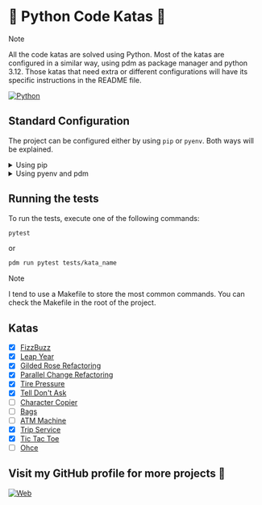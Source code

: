# :snake: Python Code Katas :snake:

> [!NOTE]
> All the code katas are solved using Python. Most of the katas are configured in a similar way, using pdm as package manager and python 3.12.
> Those katas that need extra or different configurations will have its specific instructions in the README file.

[![Python](https://img.shields.io/badge/Python-3.12+-yellow?style=for-the-badge&logo=python&logoColor=white&labelColor=101010)](https://python.org)

## Standard Configuration

The project can be configured either by using `pip` or `pyenv`. Both ways will be explained.

<details><summary>Using pip</summary>

1. Create a virtual environment:
    ```bash
    python -m venv .venv
    ```
2. Activate the virtual environment:
    ```bash
    source .venv/bin/activate # Linux / Mac
    .venv\Scripts\activate # Windows
    ```
3. Install the dependencies:
    ```bash
    pip install -r requirements.txt
    ```
</details>

<details><summary>Using pyenv and pdm</summary>

These instructions are extracted from pyenv documentation. You can find everything [here](https://github.com/pyenv/pyenv?tab=readme-ov-file)

1. Install pyenv:
    ```bash
    curl https://pyenv.run | bash
    ```
2. Set you bash profile to load pyenv. In my case I use fish:

    ```bash
    set -Ux PYENV_ROOT $HOME/.pyenv
    fish_add_path $PYENV_ROOT/bin
   
    echo pyenv init - | source >> ~/.config/fish/config.fish
    ```
3. Select the python version you want to use:
    ```bash
    pyenv install 3.12
    pyenv global 3.12
    ```
   
4. Install the dependencies:
    ```bash
    pip install pdm
    pdm install
    ```
</details>

## Running the tests

To run the tests, execute one of the following commands:

```bash
pytest
```

or

```bash
pdm run pytest tests/kata_name
```

> [!NOTE]
> I tend to use a Makefile to store the most common commands. You can check the Makefile in the root of the project.

## Katas

- [x] [FizzBuzz](fizz_buzz/README.md)
- [x] [Leap Year](leap_year/README.md)
- [x] [Gilded Rose Refactoring](gilded_rose/README.md)
- [x] [Parallel Change Refactoring](parallel_change/README.md)
- [x] [Tire Pressure](tire_pressure/README.md)
- [x] [Tell Don't Ask](tell_dont_ask/README.md)
- [ ] [Character Copier](character_copier/README.md)
- [ ] [Bags](bags/README.md)
- [ ] [ATM Machine](atm/README.md)
- [x] [Trip Service](trip_service/README.md)
- [x] [Tic Tac Toe](tic_tac_toe/README.md)
- [ ] [Ohce](ohce/README.md)

## Visit my GitHub profile for more projects 🚀

[![Web](https://img.shields.io/badge/GitHub-Dimanu.py-14a1f0?style=for-the-badge&logo=github&logoColor=white&labelColor=101010)](https://github.com/dimanu-py)
